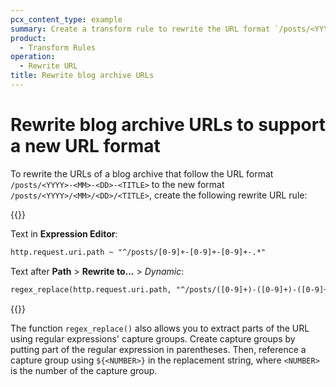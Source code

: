 ```yaml
---
pcx_content_type: example
summary: Create a transform rule to rewrite the URL format `/posts/<YYYY>-<MM>-<DD>-<TITLE>` to the new format `/posts/<YYYY>/<MM>/<DD>/<TITLE>`.
product:
  - Transform Rules
operation:
  - Rewrite URL
title: Rewrite blog archive URLs
---
```


# Rewrite blog archive URLs to support a new URL format

To rewrite the URLs of a blog archive that follow the URL format `/posts/<YYYY>-<MM>-<DD>-<TITLE>` to the new format `/posts/<YYYY>/<MM>/<DD>/<TITLE>`, create the following rewrite URL rule:

{{<example>}}

Text in **Expression Editor**:

```txt
http.request.uri.path ~ "^/posts/[0-9]+-[0-9]+-[0-9]+-.*"
```

Text after **Path** > **Rewrite to...** > _Dynamic_:

```txt
regex_replace(http.request.uri.path, "^/posts/([0-9]+)-([0-9]+)-([0-9]+)-(.*)$", "/posts/${1}/${2}/${3}/${4}")
```

{{</example>}}

The function `regex_replace()` also allows you to extract parts of the URL using regular expressions' capture groups. Create capture groups by putting part of the regular expression in parentheses. Then, reference a capture group using `${<NUMBER>}` in the replacement string, where `<NUMBER>` is the number of the capture group.
